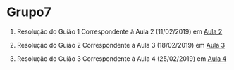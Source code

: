 # Grupo7

1. Resolução do Guião 1 Correspondente à Aula 2 (11/02/2019) em <a href=https://github.com/uminho-miei-engseg-18-19/Grupo7/tree/master/Aula2>Aula 2 </a>


2. Resolução do Guião 2 Correspondente à Aula 3 (18/02/2019) em <a href=https://github.com/uminho-miei-engseg-18-19/Grupo7/tree/master/Aula3>Aula 3 </a>


3. Resolução do Guião 3 Correspondente à Aula 4 (25/02/2019) em <a href=https://github.com/uminho-miei-engseg-18-19/Grupo7/tree/master/Aula4>Aula 4 </a>
